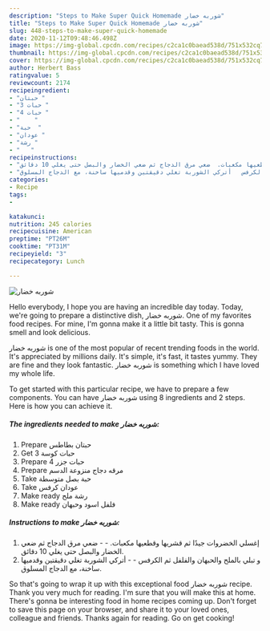 ```yaml
---
description: "Steps to Make Super Quick Homemade شوربه خضار"
title: "Steps to Make Super Quick Homemade شوربه خضار"
slug: 448-steps-to-make-super-quick-homemade
date: 2020-11-12T09:48:46.498Z
image: https://img-global.cpcdn.com/recipes/c2ca1c0baead538d/751x532cq70/الصورة-الرئيسية-لوصفةشوربه-خضار.jpg
thumbnail: https://img-global.cpcdn.com/recipes/c2ca1c0baead538d/751x532cq70/الصورة-الرئيسية-لوصفةشوربه-خضار.jpg
cover: https://img-global.cpcdn.com/recipes/c2ca1c0baead538d/751x532cq70/الصورة-الرئيسية-لوصفةشوربه-خضار.jpg
author: Herbert Bass
ratingvalue: 5
reviewcount: 2174
recipeingredient:
- "حبتان "
- "3 حبات "
- "4 حبات "
- "    "
- "حبة  "
- "عودان "
- "رشة "
- "   "
recipeinstructions:
- "إغسلي الخضروات جيدًا ثم قشريها وقطعيها مكعبات.  ضعي مرق الدجاج ثم ضعي الخضار والبصل حتى يغلي 10 دقائق."
- "و تبلي بالملح والحبهان والفلفل ثم الكرفس   أتركي الشوربة تغلي دقيقتين وقدميها ساخنة، مع الدجاج المسلوق."
categories:
- Recipe
tags:
- 

katakunci:  
nutrition: 245 calories
recipecuisine: American
preptime: "PT26M"
cooktime: "PT31M"
recipeyield: "3"
recipecategory: Lunch

---
```



![شوربه خضار](https://img-global.cpcdn.com/recipes/c2ca1c0baead538d/751x532cq70/الصورة-الرئيسية-لوصفةشوربه-خضار.jpg)

Hello everybody, I hope you are having an incredible day today. Today, we're going to prepare a distinctive dish, شوربه خضار. One of my favorites food recipes. For mine, I'm gonna make it a little bit tasty. This is gonna smell and look delicious.

شوربه خضار is one of the most popular of recent trending foods in the world. It's appreciated by millions daily. It's simple, it's fast, it tastes yummy. They are fine and they look fantastic. شوربه خضار is something which I have loved my whole life.




To get started with this particular recipe, we have to prepare a few components. You can have شوربه خضار using 8 ingredients and 2 steps. Here is how you can achieve it.

<!--inarticleads1-->

##### The ingredients needed to make شوربه خضار:

1. Prepare حبتان بطاطس
1. Get 3 حبات كوسة
1. Prepare 4 حبات جزر
1. Prepare  مرقه دجاج منزوعة الدسم
1. Take حبة بصل متوسطة
1. Take عودان كرفس
1. Make ready رشة ملح
1. Make ready  فلفل اسود وحبهان




<!--inarticleads2-->

##### Instructions to make شوربه خضار:

1. إغسلي الخضروات جيدًا ثم قشريها وقطعيها مكعبات. -  - ضعي مرق الدجاج ثم ضعي الخضار والبصل حتى يغلي 10 دقائق.
1. و تبلي بالملح والحبهان والفلفل ثم الكرفس  -  - أتركي الشوربة تغلي دقيقتين وقدميها ساخنة، مع الدجاج المسلوق.




So that's going to wrap it up with this exceptional food شوربه خضار recipe. Thank you very much for reading. I'm sure that you will make this at home. There's gonna be interesting food in home recipes coming up. Don't forget to save this page on your browser, and share it to your loved ones, colleague and friends. Thanks again for reading. Go on get cooking!
